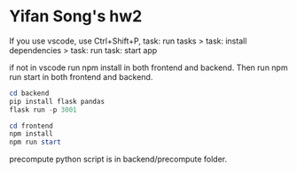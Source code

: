 ﻿# Yifan Song's hw2
If you use vscode, use Ctrl+Shift+P,
task: run tasks > task: install dependencies > task: run task: start app

if not in vscode
run npm install in both frontend and backend.
Then run npm run start in both frontend and backend.
```ps1
cd backend
pip install flask pandas
flask run -p 3001
```
```ps1
cd frontend
npm install
npm run start
```

precompute python script is in backend/precompute folder.
